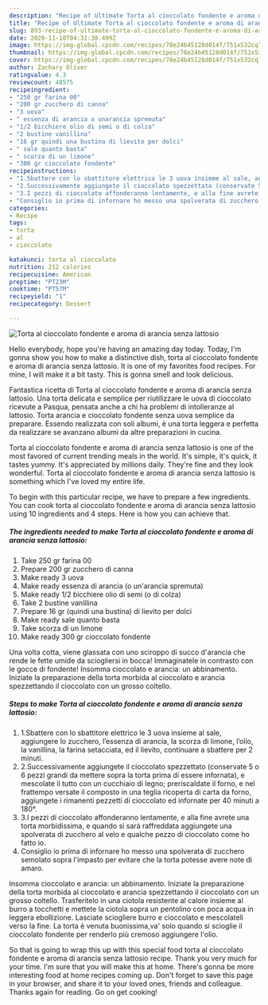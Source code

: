 ```yaml
---
description: "Recipe of Ultimate Torta al cioccolato fondente e aroma di arancia senza lattosio"
title: "Recipe of Ultimate Torta al cioccolato fondente e aroma di arancia senza lattosio"
slug: 893-recipe-of-ultimate-torta-al-cioccolato-fondente-e-aroma-di-arancia-senza-lattosio
date: 2020-11-18T04:31:38.499Z
image: https://img-global.cpcdn.com/recipes/78e24b45128d014f/751x532cq70/torta-al-cioccolato-fondente-e-aroma-di-arancia-senza-lattosio-recipe-main-photo.jpg
thumbnail: https://img-global.cpcdn.com/recipes/78e24b45128d014f/751x532cq70/torta-al-cioccolato-fondente-e-aroma-di-arancia-senza-lattosio-recipe-main-photo.jpg
cover: https://img-global.cpcdn.com/recipes/78e24b45128d014f/751x532cq70/torta-al-cioccolato-fondente-e-aroma-di-arancia-senza-lattosio-recipe-main-photo.jpg
author: Zachary Oliver
ratingvalue: 4.3
reviewcount: 48575
recipeingredient:
- "250 gr farina 00"
- "200 gr zucchero di canna"
- "3 uova"
- " essenza di arancia o unarancia spremuta"
- "1/2 bicchiere olio di semi o di colza"
- "2 bustine vanillina"
- "16 gr quindi una bustina di lievito per dolci"
- " sale quanto basta"
- " scorza di un limone"
- "300 gr cioccolato fondente"
recipeinstructions:
- "1.Sbattere con lo sbattitore elettrico le 3 uova insieme al sale, aggiungere lo zucchero, l’essenza di arancia, la scorza di limone, l’olio, la vanillina, la farina setacciata, ed il lievito, continuare a sbattere per 2 minuti."
- "2.Successivamente aggiungete il cioccolato spezzettato (conservate 5 o 6 pezzi grandi da mettere sopra la torta prima di essere infornata), e mescolate il tutto con un cucchiaio di legno; preriscaldate il forno, e nel frattempo versate il composto in una teglia ricoperta di carta da forno, aggiungete i rimanenti pezzetti di cioccolato ed infornate per 40 minuti a 180°."
- "3.I pezzi di cioccolato affonderanno lentamente, e alla fine avrete una torta morbidissima, e quando si sarà raffreddata aggiungete una spolverata di zucchero al velo e qualche pezzo di cioccolato come ho fatto io."
- "Consiglio io prima di infornare ho messo una spolverata di zucchero semolato sopra l&#39;impasto per evitare che la torta potesse avere note di amaro."
categories:
- Recipe
tags:
- torta
- al
- cioccolato

katakunci: torta al cioccolato 
nutrition: 212 calories
recipecuisine: American
preptime: "PT23M"
cooktime: "PT57M"
recipeyield: "1"
recipecategory: Dessert

---
```



![Torta al cioccolato fondente e aroma di arancia senza lattosio](https://img-global.cpcdn.com/recipes/78e24b45128d014f/751x532cq70/torta-al-cioccolato-fondente-e-aroma-di-arancia-senza-lattosio-recipe-main-photo.jpg)

Hello everybody, hope you're having an amazing day today. Today, I'm gonna show you how to make a distinctive dish, torta al cioccolato fondente e aroma di arancia senza lattosio. It is one of my favorites food recipes. For mine, I will make it a bit tasty. This is gonna smell and look delicious.

Fantastica ricetta di Torta al cioccolato fondente e aroma di arancia senza lattosio. Una torta delicata e semplice per riutilizzare le uova di cioccolato ricevute a Pasqua, pensata anche a chi ha problemi di intolleranze al lattosio. Torta arancia e cioccolato fondente senza uova semplice da preparare. Essendo realizzata con soli albumi, è una torta leggera e perfetta da realizzare se avanzano albumi da altre preparazioni in cucina.

Torta al cioccolato fondente e aroma di arancia senza lattosio is one of the most favored of current trending meals in the world. It's simple, it's quick, it tastes yummy. It's appreciated by millions daily. They're fine and they look wonderful. Torta al cioccolato fondente e aroma di arancia senza lattosio is something which I've loved my entire life.


To begin with this particular recipe, we have to prepare a few ingredients. You can cook torta al cioccolato fondente e aroma di arancia senza lattosio using 10 ingredients and 4 steps. Here is how you can achieve that.

<!--inarticleads1-->

##### The ingredients needed to make Torta al cioccolato fondente e aroma di arancia senza lattosio:

1. Take 250 gr farina 00
1. Prepare 200 gr zucchero di canna
1. Make ready 3 uova
1. Make ready  essenza di arancia (o un&#39;arancia spremuta)
1. Make ready 1/2 bicchiere olio di semi (o di colza)
1. Take 2 bustine vanillina
1. Prepare 16 gr (quindi una bustina) di lievito per dolci
1. Make ready  sale quanto basta
1. Take  scorza di un limone
1. Make ready 300 gr cioccolato fondente


Una volta cotta, viene glassata con uno sciroppo di succo d&#39;arancia che rende le fette umide da sciogliersi in bocca! Immaginatele in contrasto con le gocce di fondente! Insomma cioccolato e arancia: un abbinamento. Iniziate la preparazione della torta morbida al cioccolato e arancia spezzettando il cioccolato con un grosso coltello. 

<!--inarticleads2-->

##### Steps to make Torta al cioccolato fondente e aroma di arancia senza lattosio:

1. 1.Sbattere con lo sbattitore elettrico le 3 uova insieme al sale, aggiungere lo zucchero, l’essenza di arancia, la scorza di limone, l’olio, la vanillina, la farina setacciata, ed il lievito, continuare a sbattere per 2 minuti.
1. 2.Successivamente aggiungete il cioccolato spezzettato (conservate 5 o 6 pezzi grandi da mettere sopra la torta prima di essere infornata), e mescolate il tutto con un cucchiaio di legno; preriscaldate il forno, e nel frattempo versate il composto in una teglia ricoperta di carta da forno, aggiungete i rimanenti pezzetti di cioccolato ed infornate per 40 minuti a 180°.
1. 3.I pezzi di cioccolato affonderanno lentamente, e alla fine avrete una torta morbidissima, e quando si sarà raffreddata aggiungete una spolverata di zucchero al velo e qualche pezzo di cioccolato come ho fatto io.
1. Consiglio io prima di infornare ho messo una spolverata di zucchero semolato sopra l&#39;impasto per evitare che la torta potesse avere note di amaro.


Insomma cioccolato e arancia: un abbinamento. Iniziate la preparazione della torta morbida al cioccolato e arancia spezzettando il cioccolato con un grosso coltello. Trasferitelo in una ciotola resistente al calore insieme al burro a tocchetti e mettete la ciotola sopra un pentolino con poca acqua in leggera ebollizione. Lasciate sciogliere burro e cioccolato e mescolateli verso la fine. La torta è venuta buonissima,va&#39; solo quando si scioglie il cioccolato fondente per renderlo più cremoso aggiungere l&#39;olio. 

So that is going to wrap this up with this special food torta al cioccolato fondente e aroma di arancia senza lattosio recipe. Thank you very much for your time. I'm sure that you will make this at home. There's gonna be more interesting food at home recipes coming up. Don't forget to save this page in your browser, and share it to your loved ones, friends and colleague. Thanks again for reading. Go on get cooking!
